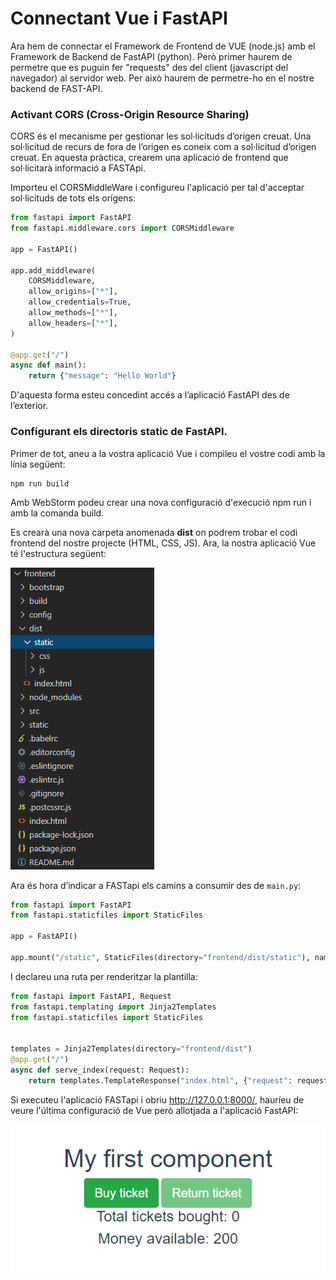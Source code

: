 # Connectant Vue i FastAPI


Ara hem de connectar el Framework de Frontend de VUE (node.js) amb el Framework de Backend de FastAPI (python). Però primer haurem de permetre que es puguin fer "requests" des del client (javascript del navegador) al servidor web. Per això haurem de permetre-ho en el nostre backend de FAST-API.

### Activant CORS (Cross-Origin Resource Sharing)

CORS és el mecanisme per gestionar les sol·licituds d’origen creuat. Una sol·licitud de recurs de fora de l’origen es coneix com a sol·licitud d’origen creuat. En aquesta pràctica, crearem una aplicació de frontend que sol·licitarà informació a FASTApi. 

Importeu el CORSMiddleWare i configureu l'aplicació per tal d'acceptar sol·licituds de tots els orígens:

```python
from fastapi import FastAPI
from fastapi.middleware.cors import CORSMiddleware

app = FastAPI()

app.add_middleware(
    CORSMiddleware,
    allow_origins=["*"],
    allow_credentials=True,
    allow_methods=["*"],
    allow_headers=["*"],
)

@app.get("/")
async def main():
    return {"message": "Hello World"}
```

D'aquesta forma esteu concedint accés a l’aplicació FastAPI des de l’exterior.

### Configurant els directoris static de FastAPI.

Primer de tot, aneu a la vostra aplicació Vue i compileu el vostre codi amb la línia següent:

	npm run build
	
Amb WebStorm podeu crear una nova configuració d'execució npm run i amb la comanda build.

Es crearà una nova carpeta anomenada **dist** on podrem trobar el codi frontend del nostre projecte (HTML, CSS, JS). Ara, la nostra aplicació Vue té l'estructura següent:

![image](figures/sessio-3_dist.png)


Ara és hora d’indicar a FASTapi els camins a consumir des de `main.py`:

```python
from fastapi import FastAPI
from fastapi.staticfiles import StaticFiles

app = FastAPI()

app.mount("/static", StaticFiles(directory="frontend/dist/static"), name="static")
```

I declareu una ruta per renderitzar la plantilla:

```python
from fastapi import FastAPI, Request
from fastapi.templating import Jinja2Templates
from fastapi.staticfiles import StaticFiles


templates = Jinja2Templates(directory="frontend/dist") 
@app.get("/")
async def serve_index(request: Request):
    return templates.TemplateResponse("index.html", {"request": request})
```

Si executeu l'aplicació FASTapi i obriu <http://127.0.0.1:8000/>, hauríeu de veure l'última configuració de Vue però allotjada a l'aplicació FastAPI:

![image](figures/sessio-3_buy-ticket.png)
